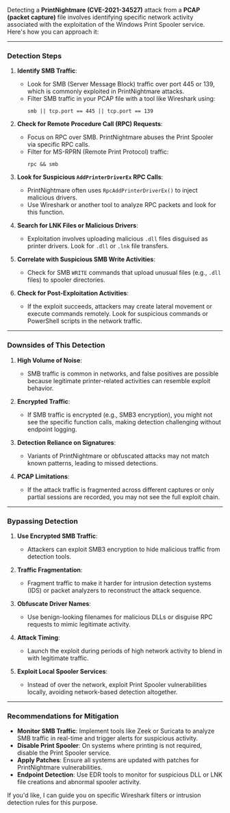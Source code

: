 Detecting a **PrintNightmare (CVE-2021-34527)** attack from a **PCAP (packet capture)** file involves identifying specific network activity associated with the exploitation of the Windows Print Spooler service. Here's how you can approach it:

---

### **Detection Steps**
1. **Identify SMB Traffic**:
   - Look for SMB (Server Message Block) traffic over port 445 or 139, which is commonly exploited in PrintNightmare attacks.
   - Filter SMB traffic in your PCAP file with a tool like Wireshark using:
     ```
     smb || tcp.port == 445 || tcp.port == 139
     ```

2. **Check for Remote Procedure Call (RPC) Requests**:
   - Focus on RPC over SMB. PrintNightmare abuses the Print Spooler via specific RPC calls.
   - Filter for MS-RPRN (Remote Print Protocol) traffic:
     ```
     rpc && smb
     ```

3. **Look for Suspicious `AddPrinterDriverEx` RPC Calls**:
   - PrintNightmare often uses `RpcAddPrinterDriverEx()` to inject malicious drivers.
   - Use Wireshark or another tool to analyze RPC packets and look for this function.

4. **Search for LNK Files or Malicious Drivers**:
   - Exploitation involves uploading malicious `.dll` files disguised as printer drivers. Look for `.dll` or `.lnk` file transfers.

5. **Correlate with Suspicious SMB Write Activities**:
   - Check for SMB `WRITE` commands that upload unusual files (e.g., `.dll` files) to spooler directories.

6. **Check for Post-Exploitation Activities**:
   - If the exploit succeeds, attackers may create lateral movement or execute commands remotely. Look for suspicious commands or PowerShell scripts in the network traffic.

---

### **Downsides of This Detection**
1. **High Volume of Noise**:
   - SMB traffic is common in networks, and false positives are possible because legitimate printer-related activities can resemble exploit behavior.

2. **Encrypted Traffic**:
   - If SMB traffic is encrypted (e.g., SMB3 encryption), you might not see the specific function calls, making detection challenging without endpoint logging.

3. **Detection Reliance on Signatures**:
   - Variants of PrintNightmare or obfuscated attacks may not match known patterns, leading to missed detections.

4. **PCAP Limitations**:
   - If the attack traffic is fragmented across different captures or only partial sessions are recorded, you may not see the full exploit chain.

---

### **Bypassing Detection**
1. **Use Encrypted SMB Traffic**:
   - Attackers can exploit SMB3 encryption to hide malicious traffic from detection tools.

2. **Traffic Fragmentation**:
   - Fragment traffic to make it harder for intrusion detection systems (IDS) or packet analyzers to reconstruct the attack sequence.

3. **Obfuscate Driver Names**:
   - Use benign-looking filenames for malicious DLLs or disguise RPC requests to mimic legitimate activity.

4. **Attack Timing**:
   - Launch the exploit during periods of high network activity to blend in with legitimate traffic.

5. **Exploit Local Spooler Services**:
   - Instead of over the network, exploit Print Spooler vulnerabilities locally, avoiding network-based detection altogether.

---

### **Recommendations for Mitigation**
- **Monitor SMB Traffic**:
  Implement tools like Zeek or Suricata to analyze SMB traffic in real-time and trigger alerts for suspicious activity.
- **Disable Print Spooler**:
  On systems where printing is not required, disable the Print Spooler service.
- **Apply Patches**:
  Ensure all systems are updated with patches for PrintNightmare vulnerabilities.
- **Endpoint Detection**:
  Use EDR tools to monitor for suspicious DLL or LNK file creations and abnormal spooler activity.

If you'd like, I can guide you on specific Wireshark filters or intrusion detection rules for this purpose.
